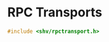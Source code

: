 # RPC Transports

```c
#include <shv/rpctransport.h>
```

```{autodoxygenfile} shv/rpctransport.h
```
